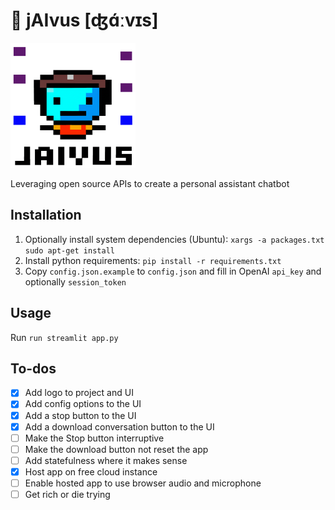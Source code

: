 # 🧞 jAIvus [ʤɑ́ːvɪs]

<img src="logo.png" height=200 width=200>


Leveraging open source APIs to create a personal assistant chatbot

## Installation

1. Optionally install system dependencies (Ubuntu): `xargs -a packages.txt sudo apt-get install` 
2. Install python requirements: `pip install -r requirements.txt`
3. Copy `config.json.example` to `config.json` and fill in OpenAI `api_key` and optionally `session_token`

## Usage

Run `run streamlit app.py`

## To-dos

- [x] Add logo to project and UI
- [x] Add config options to the UI
- [x] Add a stop button to the UI
- [x] Add a download conversation button to the UI
- [ ] Make the Stop button interruptive
- [ ] Make the download button not reset the app
- [ ] Add statefulness where it makes sense
- [x] Host app on free cloud instance
- [ ] Enable hosted app to use browser audio and microphone
- [ ] Get rich or die trying